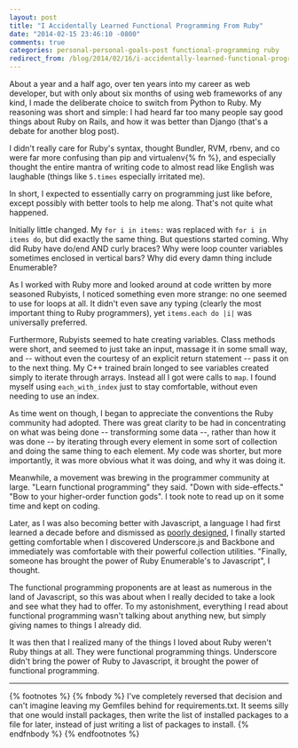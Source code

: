 ```yaml
---
layout: post
title: "I Accidentally Learned Functional Programming From Ruby"
date: "2014-02-15 23:46:10 -0800"
comments: true
categories: personal-personal-goals-post functional-programming ruby
redirect_from: /blog/2014/02/16/i-accidentally-learned-functional-programming-from-ruby/
---
```


About a year and a half ago, over ten years into my career as web developer, but with only about six
months of using web frameworks of any kind, I made the deliberate choice to switch from Python to
Ruby. My reasoning was short and simple: I had heard far too many people say good things about Ruby
on Rails, and how it was better than Django (that's a debate for another blog post).

I didn't really care for Ruby's syntax, thought Bundler, RVM, rbenv, and co were far more confusing
than pip and virtualenv{% fn %}, and especially thought the entire mantra of writing code to almost read
like English was laughable (things like ```5.times``` especially irritated me).

In short, I expected to essentially carry on programming just like before, except possibly with
better tools to help me along. That's not quite what happened.

Initially little changed. My ```for i in items:``` was replaced with ```for i in items do```, but
did exactly the same thing. But questions started coming. Why did Ruby have do/end AND curly braces?
Why were loop counter variables sometimes enclosed in vertical bars? Why did every damn thing
include Enumerable?

As I worked with Ruby more and looked around at code written by more seasoned Rubyists, I noticed
something even more strange: no one seemed to use for loops at all. It didn't even save any typing
(clearly the most important thing to Ruby programmers), yet ```items.each do |i|``` was universally
preferred.

Furthermore, Rubyists seemed to hate creating variables. Class methods were short, and seemed to
just take an input, massage it in some small way, and -- without even the courtesy of an explicit return
statement --  pass it on to the next thing. My C++ trained brain longed to see variables created
simply to iterate through arrays. Instead all I got were calls to ```map```. I found myself using
```each_with_index``` just to stay comfortable, without even needing to use an index.

As time went on though, I began to appreciate the conventions the Ruby community had adopted. There
was great clarity to be had in concentrating on what was being done -- transforming some data --,
rather than how it was done -- by iterating through every element in some sort of collection and
doing the same thing to each element. My code was shorter, but more importantly, it was more obvious
what it was doing, and why it was doing it.

Meanwhile, a movement was brewing in the programmer community at large. "Learn functional
programming" they said. "Down with side-effects." "Bow to your higher-order function gods". I took
note to read up on it some time and kept on coding.

Later, as I was also becoming better with Javascript, a language I had first learned a decade before
and dismissed as [poorly designed](http://www.oreillynet.com/pub/a/javascript/excerpts/javascript-good-parts/bad-parts.html),
I finally started getting comfortable when I discovered Underscore.js and Backbone and immediately
was comfortable with their powerful collection utilities. "Finally, someone has brought the power of
Ruby Enumerable's to Javascript", I thought.

The functional programming proponents are at least as numerous in the land of Javascript, so this
was about when I really decided to take a look and see what they had to offer. To my astonishment,
everything I read about functional programming wasn't talking about anything new, but simply giving
names to things I already did.

It was then that I realized many of the things I loved about Ruby weren't Ruby things at all. They
were functional programming things. Underscore didn't bring the power of Ruby to Javascript, it
brought the power of functional programming.

- - -

{% footnotes %}
{% fnbody %}
I've completely reversed that decision and can't imagine leaving my Gemfiles behind for
requirements.txt. It seems silly that one would install packages, then
write the list of installed packages to a file for later, instead of just writing a list of packages
to install.
{% endfnbody %}
{% endfootnotes %}
